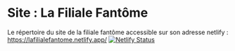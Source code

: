 # Site : La Filiale Fantôme

Le répertoire du site de la filiale fantôme accessible sur son adresse netlify : https://lafilialefantome.netlify.app/ [![Netlify Status](https://api.netlify.com/api/v1/badges/101d217c-c5fa-40b2-a150-11525233d088/deploy-status)](https://app.netlify.com/sites/lafilialefantome/deploys)
